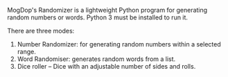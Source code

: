 MogDop's Randomizer is a lightweight Python program for generating random numbers or words. Python 3 must be installed to run it.

There are three modes:
1. Number Randomizer: for generating random numbers within a selected range.
2. Word Randomiser: generates random words from a list.
3. Dice roller – Dice with an adjustable number of sides and rolls.
